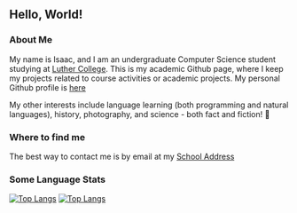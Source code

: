 ## Hello, World!

<!--
**Isaac-Newt/isaac-newt** is a ✨ _special_ ✨ repository because its `README.md` (this file) appears on your GitHub profile.

Here are some ideas to get you started:

- 🔭 I’m currently working on ...
- 🌱 I’m currently learning ...
- 👯 I’m looking to collaborate on ...
- 🤔 I’m looking for help with ...
- 💬 Ask me about ...
- 📫 How to reach me: ...
- 😄 Pronouns: ...
- ⚡ Fun fact: ...
-->

### About Me

My name is Isaac, and I am an undergraduate Computer Science student studying at [Luther College](https://www.luther.edu).
This is my academic Github page, where I keep my projects related to course activities or academic projects. My personal
Github profile is [here](https://github.com/isaac-newt/)

My other interests include language learning (both programming and natural languages), history, photography, and science - both fact and
fiction! 📖

### Where to find me

The best way to contact me is by email at my [School Address](mailto:listis01@luther.edu)

### Some Language Stats
[![Top Langs](https://github-readme-stats.vercel.app/api/top-langs/?username=isaac-list&langs_count=8&layout=compact)](https://github.com/anuraghazra/github-readme-stats)
[![Top Langs](https://github-readme-stats.vercel.app/api/top-langs/?username=isaac-newt&layout=compact)](https://github.com/anuraghazra/github-readme-stats)
